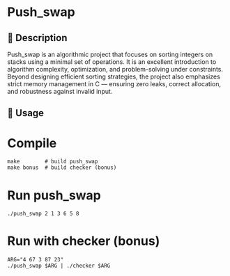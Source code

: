 # Push_swap

## 📖 Description
Push_swap is an algorithmic project that focuses on sorting integers on stacks using a minimal set of operations.
It is an excellent introduction to algorithm complexity, optimization, and problem-solving under constraints.
Beyond designing efficient sorting strategies, the project also emphasizes strict memory management in C — ensuring zero leaks, correct allocation, and robustness against invalid input.

## 🚀 Usage


# Compile
```
make        # build push_swap
make bonus  # build checker (bonus)
```

# Run push_swap
```
./push_swap 2 1 3 6 5 8
```

# Run with checker (bonus)
```
ARG="4 67 3 87 23"
./push_swap $ARG | ./checker $ARG
```
